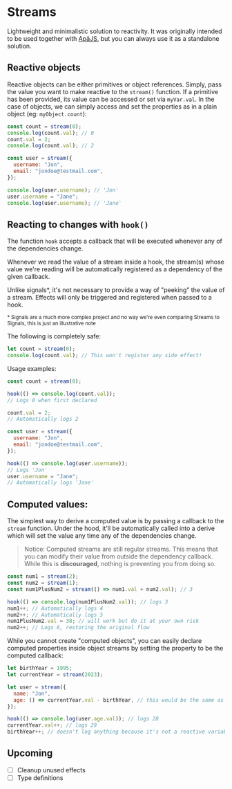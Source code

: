 # Streams

Lightweight and minimalistic solution to reactivity. It was originally intended to be used together with [ApăJS](https://github.com/alpalma95/apajs), but you can always use it as a standalone solution.

## Reactive objects

Reactive objects can be either primitives or object references. Simply, pass the value you want to make reactive to the `stream()` function.
If a primitive has been provided, its value can be accessed or set via `myVar.val`. In the case of objects, we can simply access and set the properties as in a plain object (eg: `myObject.count`):

```javascript
const count = stream(0);
console.log(count.val); // 0
count.val = 2;
console.log(count.val); // 2

const user = stream({
  username: "Jon",
  email: "jondoe@testmail.com",
});

console.log(user.username); // 'Jon'
user.username = "Jane";
console.log(user.username); // 'Jane'
```

## Reacting to changes with `hook()`

The function `hook` accepts a callback that will be executed whenever any of the dependencies change.

Whenever we read the value of a stream inside a hook, the stream(s) whose value we're reading will be automatically registered as a dependency of the given callback.

Unlike signals\*, it's not necessary to provide a way of "peeking" the value of a stream. Effects will only be triggered and registered when passed to a hook.

<sub>\* Signals are a much more complex project and no way we're even comparing Streams to Signals, this is just an illustrative note</sub>

The following is completely safe:

```javascript
let count = stream(0);
console.log(count.val); // This won't register any side effect!
```

Usage examples:

```javascript
const count = stream(0);

hook(() => console.log(count.val));
// Logs 0 when first declared

count.val = 2;
// Automatically logs 2

const user = stream({
  username: "Jon",
  email: "jondoe@testmail.com",
});

hook(() => console.log(user.username));
// Logs 'Jon'
user.username = "Jane";
// Automatically logs 'Jane'
```

## Computed values:

The simplest way to derive a computed value is by passing a callback to the `stream` function. Under the hood, it'll be automatically called into a derive which will set the value any time any of the dependencies change.

> Notice: Computed streams are still regular streams. This means that you can modify their value from outside the dependency callback. While this is **discouraged**, nothing is preventing you from doing so.

```javascript
const num1 = stream(2);
const num2 = stream(1);
const num1PlusNum2 = stream(() => num1.val + num2.val); // 3

hook(() => console.log(num1PlusNum2.val)); // logs 3
num1++; // Automatically logs 4
num2++; // Automatically logs 5
num1PlusNum2.val = 38; // will work but do it at your own risk
num2++; // Logs 6, restoring the original flow
```

While you cannot create "computed objects", you can easily declare computed properties inside object streams by setting the property to be the computed callback:

```javascript
let birthYear = 1995;
let currentYear = stream(2023);

let user = stream({
  name: "Jon",
  age: () => currentYear.val - birthYear, // this would be the same as age: stream(() => currentYear.val - birthYear)
});

hook(() => console.log(user.age.val)); // logs 28
currentYear.val++; // logs 29
birthYear++; // doesn't log anything because it's not a reactive variable
```

## Upcoming

- [ ] Cleanup unused effects
- [ ] Type definitions
